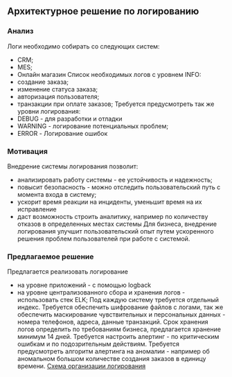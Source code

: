 ## Архитектурное решение по логированию

### Анализ
Логи необходимо собирать со следующих систем:
  - CRM;
  - MES;
  - Онлайн магазин
Список необходимых логов с уровнем INFO:
  - создание заказа;
  - изменение статуса заказа;
  - авторизация пользователя;
  - транзакции при оплате заказов;
Требуется предусмотреть так же уровни логирования:
  - DEBUG - для разработки и отладки
  - WARNING - логирование потенциальных проблем;
  - ERROR - Логирование ошибок

### Мотивация
Внедрение системы логирования позволит:
  - анализировать работу системы - ее устойчивость и надежность;
  - повысит безопасность - можно отследить пользовательский путь с момента входа в систему;
  - ускорит время реакции на инциденты, уменьшит время на их исправление
  - даст возможность строить аналитику, например по количеству отказов в определенных местах системы
Для бизнеса, внедрение логирования улучшит пользовательский опыт путем ускоренного решения проблем пользователей при работе с системой.

### Предлагаемое решение
Предлагается реализовать логирование
  - на уровне приложений - с помощью logback
  - на уровне централизованного сбора и хранения логов - использовать стек ELK;
Под каждую систему требуется отдельный индекс.
Требуется обеспечить шифрование файлов с логами, так же обеспечить маскирование чувствительных и персональных данных - номера телефонов, адреса, данные транзакций.
Срок хранения логов определить по требованиям бизнеса, предлагается хранение минимум 14 дней.
Требуется настроить алертинг - по критическим ошибкам и по подозрительным действиям.
Требуется предусмотреть алгоритм алертинга на аномалии - например об аномальном большом количестве создания заказов в единицу времени.
[Схема организации логирования](../schemes/jewerly_c4_model_tracing.drawio)
